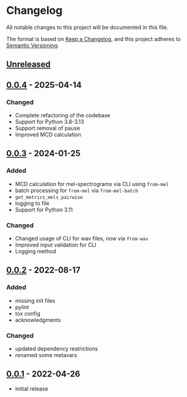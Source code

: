 # Changelog

All notable changes to this project will be documented in this file.

The format is based on [Keep a Changelog](https://keepachangelog.com/en/1.1.0/),
and this project adheres to [Semantic Versioning](https://semver.org/spec/v2.0.0.html).

## [Unreleased]

## [0.0.4] - 2025-04-14

### Changed

- Complete refactoring of the codebase
- Support for Python 3.8-3.13
- Support removal of pause
- Improved MCD calculation

## [0.0.3] - 2024-01-25

### Added

- MCD calculation for mel-spectrograms via CLI using `from-mel`
- batch processing for `from-mel` via `from-mel-batch`
- `get_metrics_mels_pairwise`
- logging to file
- Support for Python 3.11

### Changed

- Changed usage of CLI for wav files, now via `from-wav`
- Improved input validation for CLI
- Logging method

## [0.0.2] - 2022-08-17

### Added

- missing init files
- pylint
- tox config
- acknowledgments

### Changed

- updated dependency restrictions
- renamed some metavars

## [0.0.1] - 2022-04-26

- Initial release

[unreleased]: https://github.com/jasminsternkopf/mel_cepstral_distance/compare/v0.0.4...HEAD
[0.0.4]: https://github.com/jasminsternkopf/mel_cepstral_distance/compare/v0.0.3...v0.0.4
[0.0.3]: https://github.com/jasminsternkopf/mel_cepstral_distance/compare/v0.0.2...v0.0.3
[0.0.2]: https://github.com/jasminsternkopf/mel_cepstral_distance/compare/v0.0.1...v0.0.2
[0.0.1]: https://github.com/jasminsternkopf/mel_cepstral_distance/releases/tag/v0.0.1
